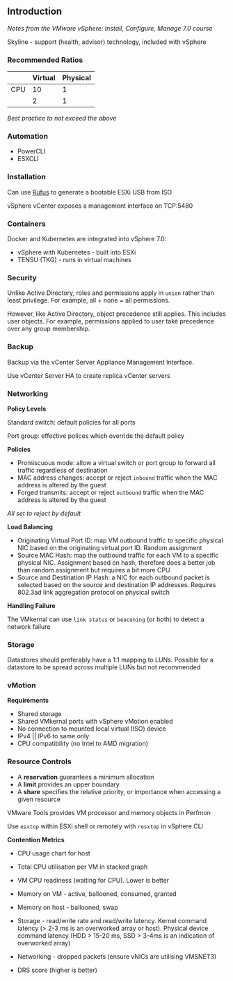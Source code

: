 



## Introduction

*Notes from the VMware vSphere: Install, Configure, Manage 7.0 course*



Skyline - support (health, advisor) technology, included with vSphere

### Recommended Ratios

|      | Virtual | Physical |
| ---- | ------- | -------- |
| CPU  | 10      | 1        |
|      | 2       | 1        |

*Best practice to not exceed the above*

### Automation

- PowerCLI
- ESXCLI

### Installation

Can use [Rufus](https://rufus.ie/en/) to generate a bootable ESXi USB from ISO

vSphere vCenter exposes a management interface on TCP:5480

### Containers

Docker and Kubernetes are integrated into vSphere 7.0:

- vSphere with Kubernetes - built into ESXi
- TENSU (TKG) - runs in virtual machines

### Security

Unlike Active Directory, roles and permissions apply in `union` rather than least privilege.  For example, all + none = all permissions.  

However, like Active Directory, object precedence still applies.  This includes user objects. For example, permissions applied to user take precedence over any group membership.

### Backup

Backup via the vCenter Server Appliance Management Interface.

Use vCenter Server HA to create replica vCenter servers

### Networking

**Policy Levels**

Standard switch: default policies for all ports

Port group: effective polices which override the default policy

**Policies**

- Promiscuous mode: allow a virtual switch or port group to forward all traffic regardless of destination
- MAC address changes: accept or reject `inbound` traffic when the MAC address is altered by the guest
- Forged transmits: accept or reject `outbound` traffic when the MAC address is altered by the guest

*All set to reject by default*

**Load Balancing**

- Originating Virtual Port ID: map VM outbound traffic to specific physical NIC based on the originating virtual port ID.  Random assignment
- Source MAC Hash: map the outbound traffic for each VM to a specific physical NIC.  Assignment based on hash, therefore does a better job than random assignment but requires a bit more CPU
- Source and Destination IP Hash: a NIC for each outbound packet is selected based on the source and destination IP addresses.  Requires 802.3ad link aggregation protocol on physical switch

**Handling Failure**

The VMkernal can use `link status` or `beaconing` (or both) to detect a network failure

### Storage

Datastores should preferably have a 1:1 mapping to LUNs.  Possible for a datastore to be spread across multiple LUNs but not recommended

### vMotion

**Requirements**

- Shared storage
- Shared VMkernal ports with vSphere vMotion enabled
- No connection to mounted local virtual (ISO) device
- IPv4 || IPv6 to same only
- CPU compatibility (no Intel to AMD migration)

### Resource Controls

- A **reservation** guarantees a minimum allocation
- A **limit** provides an upper boundary
- A **share** specifies the relative priority, or importance when accessing a given resource

VMware Tools provides VM processor and memory objects in Perfmon

Use `esxtop` within ESXi shell or remotely with `resxtop` in vSphere CLI

**Contention Metrics**

- CPU usage chart for host

- Total CPU utilisation per VM in stacked graph

- VM CPU readiness (waiting for CPU).  Lower is better

- Memory on VM - active, ballooned, consumed, granted

- Memory on host - ballooned, swap

- Storage - read/write rate and read/write latency.  Kernel command latency (> 2-3 ms is an overworked array or host).  Physical device command latency (HDD > 15-20 ms, SSD > 3-4ms is an indication of overworked array)

- Networking - dropped packets (ensure vNICs are utilising VMSNET3)

- DRS score (higher is better)

  

